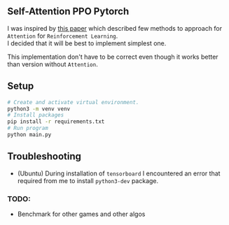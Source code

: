 ## Self-Attention PPO Pytorch

I was inspired by [this paper](https://arxiv.org/pdf/1904.03367.pdf) which described few methods to approach for `Attention` for `Reinforcement Learning`.  
I decided that it will be best to implement simplest one.

This implementation don't have to be correct even though it works better than version without `Attention`.

## Setup 

```bash
# Create and activate virtual environment.
python3 -m venv venv
# Install packages
pip install -r requirements.txt
# Run program
python main.py
```

## Troubleshooting

* (Ubuntu) During installation of `tensorboard` I encountered an error that required from me to install `python3-dev` package.

### TODO:

- Benchmark for other games and other algos
